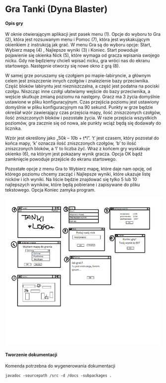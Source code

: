 # Gra Tanki (Dyna Blaster)



#### Opis gry

W oknie otwierającym aplikacji jest pasek menu (1). Opcje do wyboru to Gra (2), która jest rozsuwanym menu i Pomoc (7), która jest wyskakującym okienkiem z instrukcją jak grać. W menu Gra są do wyboru opcje: Start, Wybierz mapę (4) , Najlepsze wyniki (3) i Koniec. Start powoduje pojawienie się okienka Nick (5), które wymaga od gracza wpisania swojego nicku. Gdy nie będziemy chcieli wpisać nicku, gra wróci nas do ekranu startowego. Następnie otworzy się nowe okno z grą (8).

W samej grze poruszamy się czołgiem po mapie-labiryncie, a głównym celem jest zniszczenie innych czołgów i znalezienie bazy przeciwnika. Część bloków labiryntu jest niezniszczalna, a część jest podatna na pociski czołgu. Niszcząc inne czołgi ułatwiamy wejście do bazy przeciwnika, a wejście skutkuje zmianą poziomu na następny. Gracz ma 3 życia domyślnie ustawione w pliku konfiguracyjnym. Czas przejścia poziomu jest ustawiony domyślnie w pliku konfiguracyjnym na 90 sekund. Punkty w grze będzie określał wzór zawierający czas przejścia mapy, ilość zniszczonych czołgów, ilość zniszczonych bloków i pozostałe życia. W razie przejścia wszystkich poziomów, gra zacznie się od nowa, ale punkty wciąż będą się dodawały do licznika. 

Wzór jest określony jako „50*k – 10*b + t*l”. ‘t’ jest czasem, który pozostał do końca mapy, ‘k’ oznacza ilość zniszczonych czołgów, ‘b’ to ilość zniszczonych bloków, a ‘l’ to liczba żyć.
Wraz z końcem gry wyskakuje okienko (6), na którym jest pokazany wynik gracza. Opcja OK bądź zamknięcie powoduje przejście do ekranu startowego.

Pozostałe opcje z menu Gra to Wybierz mapę, które daje nam opcję, od którego poziomu chcemy zacząć i Najlepsze wyniki, które ukazuje listę nicków i ich wyniki. Na liście będzie znajdować się tylko 5 lub 10 najlepszych wyników, które będą pobierane i zapisywane do pliku tekstowego. Opcja Koniec zamyka program. 



![](./mockup.png)

#### Tworzenie dokumentacji

Komenda potrzebna do wygenerowania dokumentacji

```
javadoc -sourcepath /src -d /docs -subpackages .
```

